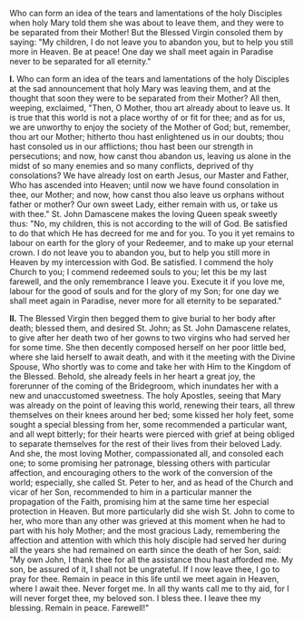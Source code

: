 
Who can form an idea of the tears and lamentations of the holy Disciples when holy Mary told them she was about to leave them, and they were to be separated from their Mother! But the Blessed Virgin consoled them by saying: \"My children, I do not leave you to abandon you, but to help you still more in Heaven. Be at peace! One day we shall meet again in Paradise never to be separated for all eternity.\"

**I\.** Who can form an idea of the tears and lamentations of the holy Disciples at the sad announcement that holy Mary was leaving them, and at the thought that soon they were to be separated from their Mother? All then, weeping, exclaimed, \"Then, O Mother, thou art already about to leave us. It is true that this world is not a place worthy of or fit for thee; and as for us, we are unworthy to enjoy the society of the Mother of God; but, remember, thou art our Mother; hitherto thou hast enlightened us in our doubts; thou hast consoled us in our afflictions; thou hast been our strength in persecutions; and now, how canst thou abandon us, leaving us alone in the midst of so many enemies and so many conflicts, deprived of thy consolations? We have already lost on earth Jesus, our Master and Father, Who has ascended into Heaven; until now we have found consolation in thee, our Mother; and now, how canst thou also leave us orphans without father or mother? Our own sweet Lady, either remain with us, or take us with thee.\" St. John Damascene makes the loving Queen speak sweetly thus: \"No, my children, this is not according to the will of God. Be satisfied to do that which He has decreed for me and for you. To you it yet remains to labour on earth for the glory of your Redeemer, and to make up your eternal crown. I do not leave you to abandon you, but to help you still more in Heaven by my intercession with God. Be satisfied. I commend the holy Church to you; I commend redeemed souls to you; let this be my last farewell, and the only remembrance I leave you. Execute it if you love me, labour for the good of souls and for the glory of my Son; for one day we shall meet again in Paradise, never more for all eternity to be separated.\"

**II\.** The Blessed Virgin then begged them to give burial to her body after death; blessed them, and desired St. John; as St. John Damascene relates, to give after her death two of her gowns to two virgins who had served her for some time. She then decently composed herself on her poor little bed, where she laid herself to await death, and with it the meeting with the Divine Spouse, Who shortly was to come and take her with Him to the Kingdom of the Blessed. Behold, she already feels in her heart a great joy, the forerunner of the coming of the Bridegroom, which inundates her with a new and unaccustomed sweetness. The holy Apostles, seeing that Mary was already on the point of leaving this world, renewing their tears, all threw themselves on their knees around her bed; some kissed her holy feet, some sought a special blessing from her, some recommended a particular want, and all wept bitterly; for their hearts were pierced with grief at being obliged to separate themselves for the rest of their lives from their beloved Lady. And she, the most loving Mother, compassionated all, and consoled each one; to some promising her patronage, blessing others with particular affection, and encouraging others to the work of the conversion of the world; especially, she called St. Peter to her, and as head of the Church and vicar of her Son, recommended to him in a particular manner the propagation of the Faith, promising him at the same time her especial protection in Heaven. But more particularly did she wish St. John to come to her, who more than any other was grieved at this moment when he had to part with his holy Mother; and the most gracious Lady, remembering the affection and attention with which this holy disciple had served her during all the years she had remained on earth since the death of her Son, said: \"My own John, I thank thee for all the assistance thou hast afforded me. My son, be assured of it, I shall not be ungrateful. If I now leave thee, I go to pray for thee. Remain in peace in this life until we meet again in Heaven, where I await thee. Never forget me. In all thy wants call me to thy aid, for I will never forget thee, my beloved son. I bless thee. I leave thee my blessing. Remain in peace. Farewell!\"

